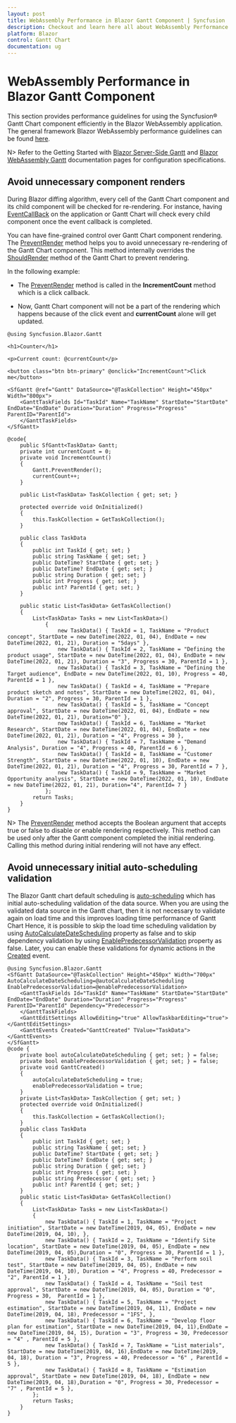 ```yaml
---
layout: post
title: WebAssembly Performance in Blazor Gantt Component | Syncfusion
description: Checkout and learn here all about WebAssembly Performance in Syncfusion Blazor Gantt component and more.
platform: Blazor
control: Gantt Chart
documentation: ug
---
```


# WebAssembly Performance in Blazor Gantt Component

This section provides performance guidelines for using the Syncfusion&reg; Gantt Chart component efficiently in the Blazor WebAssembly application. The general framework Blazor WebAssembly performance guidelines can be found [here](https://learn.microsoft.com/en-us/aspnet/core/blazor/performance?view=aspnetcore-7.0).

N> Refer to the Getting Started with [Blazor Server-Side Gantt](https://blazor.syncfusion.com/documentation/getting-started/blazor-server-side-visual-studio) and [Blazor WebAssembly Gantt](https://blazor.syncfusion.com/documentation/gantt-chart/how-to/blazor-webassembly-gantt-using-visual-studio) documentation pages for configuration specifications.

## Avoid unnecessary component renders

During Blazor diffing algorithm, every cell of the Gantt Chart component and its child component will be checked for re-rendering. For instance, having [EventCallBack](https://learn.microsoft.com/en-us/dotnet/api/microsoft.aspnetcore.components.eventcallback?view=aspnetcore-6.0) on the application or Gantt Chart will check every child component once the event callback is completed.

You can have fine-grained control over Gantt Chart component rendering. The [PreventRender](https://help.syncfusion.com/cr/blazor/Syncfusion.Blazor.Gantt.SfGantt-1.html#Syncfusion_Blazor_Gantt_SfGantt_1_PreventRender_System_Boolean_) method helps you to avoid unnecessary re-rendering of the Gantt Chart component. This method internally overrides the [ShouldRender](https://learn.microsoft.com/en-us/dotnet/api/microsoft.aspnetcore.components.componentbase.shouldrender?view=aspnetcore-6.0) method of the Gantt Chart to prevent rendering.

In the following example:

* The [PreventRender](https://help.syncfusion.com/cr/blazor/Syncfusion.Blazor.Gantt.SfGantt-1.html#Syncfusion_Blazor_Gantt_SfGantt_1_PreventRender_System_Boolean_) method is called in the **IncrementCount** method which is a click callback.

* Now, Gantt Chart component will not be a part of the rendering which happens because of the click event and **currentCount** alone will get updated.

```cshtml
@using Syncfusion.Blazor.Gantt

<h1>Counter</h1>

<p>Current count: @currentCount</p>

<button class="btn btn-primary" @onclick="IncrementCount">Click me</button>

<SfGantt @ref="Gantt" DataSource="@TaskCollection" Height="450px" Width="800px">
    <GanttTaskFields Id="TaskId" Name="TaskName" StartDate="StartDate" EndDate="EndDate" Duration="Duration" Progress="Progress" ParentID="ParentId">
    </GanttTaskFields>
</SfGantt>

@code{
    public SfGantt<TaskData> Gantt;
    private int currentCount = 0;
    private void IncrementCount()
    {
        Gantt.PreventRender();
        currentCount++;
    }

    public List<TaskData> TaskCollection { get; set; }

    protected override void OnInitialized()
    {
        this.TaskCollection = GetTaskCollection();
    }

    public class TaskData
    {
        public int TaskId { get; set; }
        public string TaskName { get; set; }
        public DateTime? StartDate { get; set; }
        public DateTime? EndDate { get; set; }
        public string Duration { get; set; }
        public int Progress { get; set; }
        public int? ParentId { get; set; }
    }
    
    public static List<TaskData> GetTaskCollection()
    {
        List<TaskData> Tasks = new List<TaskData>()
            {
                new TaskData() { TaskId = 1, TaskName = "Product concept", StartDate = new DateTime(2022, 01, 04), EndDate = new DateTime(2022, 01, 21), Duration = "5days" },
                new TaskData() { TaskId = 2, TaskName = "Defining the product usage", StartDate = new DateTime(2022, 01, 04), EndDate = new DateTime(2022, 01, 21), Duration = "3", Progress = 30, ParentId = 1 },
                new TaskData() { TaskId = 3, TaskName = "Defining the Target audience", EndDate = new DateTime(2022, 01, 10), Progress = 40, ParentId = 1 },
                new TaskData() { TaskId = 4, TaskName = "Prepare product sketch and notes", StartDate = new DateTime(2022, 01, 04), Duration = "2", Progress = 30, ParentId = 1 },
                new TaskData() { TaskId = 5, TaskName = "Concept approval", StartDate = new DateTime(2022, 01, 04), EndDate = new DateTime(2022, 01, 21), Duration="0" },
                new TaskData() { TaskId = 6, TaskName = "Market Research", StartDate = new DateTime(2022, 01, 04), EndDate = new DateTime(2022, 01, 21), Duration = "4", Progress = 30 },
                new TaskData() { TaskId = 7, TaskName = "Demand Analysis", Duration = "4", Progress = 40, ParentId = 6 },
                new TaskData() { TaskId = 8, TaskName = "Customer Strength", StartDate = new DateTime(2022, 01, 10), EndDate = new DateTime(2022, 01, 21), Duration = "4", Progress = 30, ParentId = 7 },
                new TaskData() { TaskId = 9, TaskName = "Market Opportunity analysis", StartDate = new DateTime(2022, 01, 10), EndDate = new DateTime(2022, 01, 21), Duration="4", ParentId= 7 }
            };
        return Tasks;
    }
}
```

N> The [PreventRender](https://help.syncfusion.com/cr/blazor/Syncfusion.Blazor.Gantt.SfGantt-1.html#Syncfusion_Blazor_Gantt_SfGantt_1_PreventRender_System_Boolean_) method accepts the Boolean argument that accepts true or false to disable or enable rendering respectively.
This method can be used only after the Gantt component completed the initial rendering. Calling this method during initial rendering will not have any effect.

## Avoid unnecessary initial auto-scheduling validation

The Blazor Gantt chart default scheduling is [auto-scheduling](https://blazor.syncfusion.com/documentation/gantt-chart/scheduling-tasks#automatically-scheduled-tasks) which has initial auto-scheduling validation of the data source. When you are using the validated data source in the Gantt chart, then it is not necessary to validate again on load time and this improves loading time performance of Gantt Chart Hence, it is possible to skip the load time scheduling validation by using  [AutoCalculateDateScheduling](https://help.syncfusion.com/cr/blazor/Syncfusion.Blazor.Gantt.SfGantt-1.html#Syncfusion_Blazor_Gantt_SfGantt_1_AutoCalculateDateScheduling) property as false and to skip dependency validation by using [EnablePredecessorValidation](https://help.syncfusion.com/cr/blazor/Syncfusion.Blazor.Gantt.SfGantt-1.html#Syncfusion_Blazor_Gantt_SfGantt_1_EnablePredecessorValidation) property as false. Later, you can enable these validations for dynamic actions in the [Created](https://help.syncfusion.com/cr/blazor/Syncfusion.Blazor.Gantt.GanttEvents-1.html#Syncfusion_Blazor_Gantt_GanttEvents_1_Created) event.

```cshtml
@using Syncfusion.Blazor.Gantt
<SfGantt DataSource="@TaskCollection" Height="450px" Width="700px" AutoCalculateDateScheduling=@autoCalculateDateScheduling EnablePredecessorValidation=@enablePredecessorValidation>
    <GanttTaskFields Id="TaskId" Name="TaskName" StartDate="StartDate" EndDate="EndDate" Duration="Duration" Progress="Progress" ParentID="ParentId" Dependency="Predecessor">
    </GanttTaskFields>
    <GanttEditSettings AllowEditing="true" AllowTaskbarEditing="true"></GanttEditSettings>
    <GanttEvents Created="GanttCreated" TValue="TaskData"></GanttEvents>
</SfGantt>
@code {
    private bool autoCalculateDateScheduling { get; set; } = false;
    private bool enablePredecessorValidation { get; set; } = false;
    private void GanttCreated()
    {
        autoCalculateDateScheduling = true;
        enablePredecessorValidation = true;
    }
    private List<TaskData> TaskCollection { get; set; }
    protected override void OnInitialized()
    {
        this.TaskCollection = GetTaskCollection();
    }
    public class TaskData
    {
        public int TaskId { get; set; }
        public string TaskName { get; set; }
        public DateTime? StartDate { get; set; }
        public DateTime? EndDate { get; set; }
        public string Duration { get; set; }
        public int Progress { get; set; }
        public string Predecessor { get; set; }
        public int? ParentId { get; set; }
    }
    public static List<TaskData> GetTaskCollection()
    {
        List<TaskData> Tasks = new List<TaskData>()
        {
            new TaskData() { TaskId = 1, TaskName = "Project initiation", StartDate = new DateTime(2019, 04, 05), EndDate = new DateTime(2019, 04, 10), },
            new TaskData() { TaskId = 2, TaskName = "Identify Site location", StartDate = new DateTime(2019, 04, 05), EndDate = new DateTime(2019, 04, 05),Duration = "0", Progress = 30, ParentId = 1 },
            new TaskData() { TaskId = 3, TaskName = "Perform soil test", StartDate = new DateTime(2019, 04, 05), EndDate = new DateTime(2019, 04, 10), Duration = "4", Progress = 40, Predecessor = "2", ParentId = 1 },
            new TaskData() { TaskId = 4, TaskName = "Soil test approval", StartDate = new DateTime(2019, 04, 05), Duration = "0", Progress = 30,  ParentId = 1 },
            new TaskData() { TaskId = 5, TaskName = "Project estimation", StartDate = new DateTime(2019, 04, 11), EndDate = new DateTime(2019, 04, 18), Predecessor = "1FS", },
            new TaskData() { TaskId = 6, TaskName = "Develop floor plan for estimation", StartDate = new DateTime(2019, 04, 11),EndDate = new DateTime(2019, 04, 15), Duration = "3", Progress = 30, Predecessor = "4" , ParentId = 5 },
            new TaskData() { TaskId = 7, TaskName = "List materials", StartDate = new DateTime(2019, 04, 16),EndDate = new DateTime(2019, 04, 18), Duration = "3", Progress = 40, Predecessor = "6" , ParentId = 5 },
            new TaskData() { TaskId = 8, TaskName = "Estimation approval", StartDate = new DateTime(2019, 04, 18), EndDate = new DateTime(2019, 04, 18),Duration = "0", Progress = 30, Predecessor = "7" , ParentId = 5 },
        };
        return Tasks;
    }
}
```
